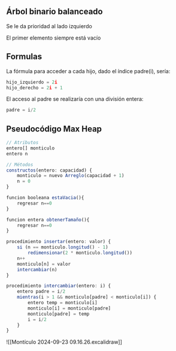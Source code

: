 ## Árbol binario balanceado

Se le da prioridad al lado izquierdo

El primer elemento siempre está vacío

## Formulas

La fórmula para acceder a cada hijo, dado el índice padre(i), sería:

```jsx
hijo_izquierdo = 2i
hijo_derecho = 2i + 1
```

El acceso al padre se realizaría con una división entera:

```jsx
padre = i/2
```

## Pseudocódigo Max Heap

```jsx
// Atributos
entero[] monticulo
entero n

// Métodos
constructos(entero: capacidad) {
	monticulo = nuevo Arreglo(capacidad + 1)
	n = 0
}

funcion booleana estaVacia(){
	regresar n==0
}

funcion entera obtenerTamaño(){
	regresar n==0
}

procedimiento insertar(entero: valor) {
	si (n == monticulo.longitud() - 1)
		redimensionar(2 * monticulo.longitud())
	n++
	monticulo[n] = valor
	intercambiar(n)
}

procedimiento intercambiar(entero: i) {
	entero padre = i/2
	mientras(i > 1 && monticulo[padre] < monticulo[i]) {
		entero temp = monticulo[i]
		monticulo[i] = monticulo[padre]
		monticulo[padre] = temp
		i = i/2
	}
}
```

![[Montículo 2024-09-23 09.16.26.excalidraw]]